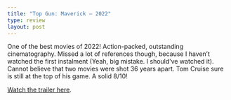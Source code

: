 ```yaml
---
title: "Top Gun: Maverick – 2022"
type: review
layout: post
---
```


One of the best movies of 2022! Action-packed, outstanding cinematography. Missed a lot of references though, because I haven’t watched the first instalment (Yeah, big mistake. I should’ve watched it). Cannot believe that two movies were shot 36 years apart. Tom Cruise sure is still at the top of his game. A solid 8/10!

<a href="https://youtu.be/giXco2jaZ_4)" class="link visible-xs-block hidden-xs">Watch the trailer here</a>.
